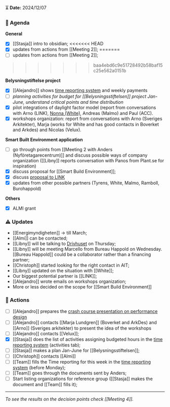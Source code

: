 ⏳ **Date:** 2024/12/07

### 📃 Agenda

**General**
- [x] [[Stasja]] intro to obsidian;
<<<<<<< HEAD
- [x] updates from actions from [[Meeting 2]];
=======
- [ ] updates from actions from [[Meeting 2]];
>>>>>>> baa4ebd6c9e51728492b58baf15c25e562a0151b

**Belysningstiftelse project**
- [x] [[Alejandro]] shows [time reporting system](https://docs.google.com/spreadsheets/d/1acTvHOKD0QCCJYG0vyyUjruoZdrIs8IaxwaCIHO0d6s/edit?usp=sharing) and weekly payments
- [ ] _planning activities for budget for [[Belysningsstiftelsen]] project Jan-June, understand critical points and time distribution_
- [x] pilot integrations of daylight factor model (report from conversations with Arno (LINK), [Nonna (White)](https://docs.google.com/document/d/1Rr_ONEEyCVdrTXrf2g2M25nYnFcHp2lx_gOXL8V-bYU/edit?usp=drive_link), Andreas (Malmo) and Paul (ACC).
- [x] workshops organization: report from conversations with Arno (Sveriges Arkitekter), Marja (works for White and has good contacts in Boverket and Arkdes) and Nicolas (Velux).

**Smart Built Environment application**
- [ ] go through points from [[Meeting 2 with Anders (Nyföretagarecentrum)]] and discuss possible ways of company organization ([[Libny]] reports conversation with Panos from Plant.se for inspiration)
- [x] discuss proposal for [[Smart Build Environment]]; 
- [x] discuss [proposal to LINK](https://docs.google.com/spreadsheets/d/1bDdcWYPaniEzn-YdRcHmkYpZmLFw5OceWMGFG2Ec0dg/edit?usp=drive_link) 
- [x] updates from other possible partners (Tyrens, White, Malmo, Ramboll, Burohappold)

**Others**
- [x] ALMI grant

### ⚠️ Updates

-   [[Energimyndigheten]] -> till March;
-   [[Almi]] can be contacted;
-  [[Libny]] will be talking to  [Drivhuset](https://uppsala.drivhuset.se/en/) on Thursday;
-  [[Libny]] will be meeting Marcello from Bureau Happold on Wednesday. [[Bureau Happold]] could be a collaborator rather than a financing partner;
-  [[Christoph]] started looking for the right contact in AIT;
-  [[Libny]] updated on the situation with [[White]];
-  Our biggest potential partner is [[LINK]];
-  [[Alejandro]] wrote emails on workshops organization;
- More or less decided on the scope for [[Smart Build Environment]]


### 🚀 Actions
- [ ] [[Alejandro]] prepares the [crash course presentation on performance design](https://docs.google.com/presentation/d/10kDiuaBg9PXxkLYuyn7pi64yDn2dp6OcsFPlELe04hU/edit?usp=sharing)
- [ ] [[Alejandro]]  contacts [[Marja Lundgren]] (Boverket and ArkDes) and [[Arno]] (Sveriges arkitekter) to present the idea of the workshops
- [ ] [[Alejandro]] contacts [[Velux]];
- [x] [[Stasja]] does the list of activities assigning budgeted hours in the [time reporting system](https://docs.google.com/spreadsheets/d/1acTvHOKD0QCCJYG0vyyUjruoZdrIs8IaxwaCIHO0d6s/edit?usp=sharing) (activities tab);
- [ ] [[Stasja]] makes a plan Jan-June for [[Belysningsstiftelsen]];
- [ ] [[Christoph]] contacts [[Almi]]
- [ ] [[Team]] fills the Time reporting for this week in the [time reporting system](https://docs.google.com/spreadsheets/d/1acTvHOKD0QCCJYG0vyyUjruoZdrIs8IaxwaCIHO0d6s/edit?usp=sharing) (before Monday);
- [ ] [[Team]] goes through the documents sent by Anders;
- [ ] Start listing organizations for reference group ([[Stasja]] makes the document and [[Team]] fills it);

---

_To see the results on the decision points check [[Meeting 4]]._
